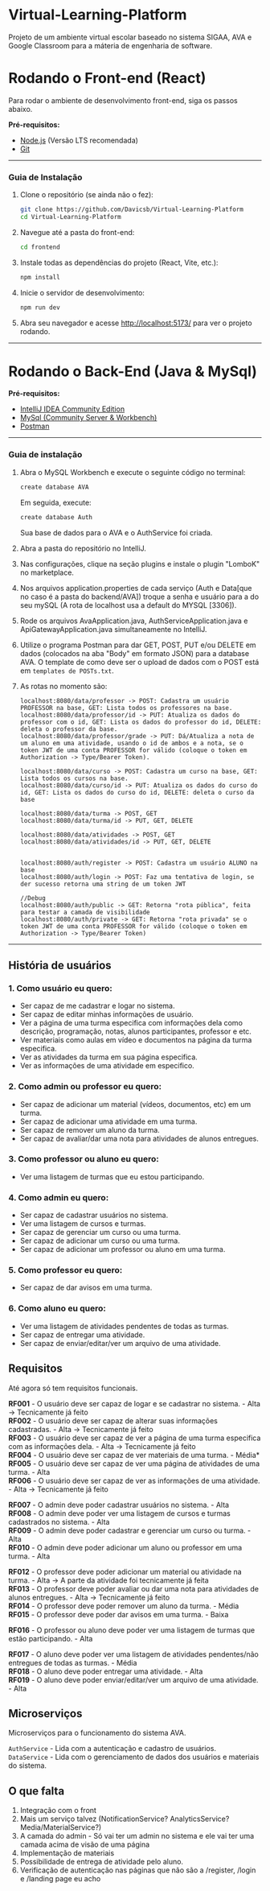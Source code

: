 # Virtual-Learning-Platform
Projeto de um ambiente virtual escolar baseado no sistema SIGAA, AVA e Google Classroom para a máteria de engenharia de software.

# Rodando o Front-end (React)

Para rodar o ambiente de desenvolvimento front-end, siga os passos abaixo.

**Pré-requisitos:**
* [Node.js](https://nodejs.org/) (Versão LTS recomendada)
* [Git](https://git-scm.com/)

---

### Guia de Instalação

1.  Clone o repositório (se ainda não o fez):
    ```bash
    git clone https://github.com/Davicsb/Virtual-Learning-Platform
    cd Virtual-Learning-Platform
    ```

2.  Navegue até a pasta do front-end:
    ```bash
    cd frontend
    ```

3.  Instale todas as dependências do projeto (React, Vite, etc.):
    ```bash
    npm install
    ```

4.  Inicie o servidor de desenvolvimento:
    ```bash
    npm run dev
    ```

5.  Abra seu navegador e acesse [http://localhost:5173/](http://localhost:5173/) para ver o projeto rodando.

---

# Rodando o Back-End (Java & MySql)

**Pré-requisitos:**
* [IntelliJ IDEA Community Edition](https://www.jetbrains.com/idea/download/?section=windows)
* [MySql (Community Server & Workbench)](https://dev.mysql.com/downloads/)
* [Postman](https://www.postman.com/downloads/)

---

### Guia de instalação

1.  Abra o MySQL Workbench e execute o seguinte código no terminal:
    ```bash
    create database AVA
    ```
    Em seguida, execute:
    ```bash
    create database Auth
    ```
    Sua base de dados para o AVA e o AuthService foi criada.

2.  Abra a pasta do repositório no IntelliJ.  

3.  Nas configurações, clique na seção plugins e instale o plugin "LomboK" no marketplace.

4.  Nos arquivos application.properties de cada serviço (Auth e Data[que no caso é a pasta do backend/AVA]) troque a senha e usuário para a do seu mySQL (A rota de localhost usa a default do MYSQL [3306]).

5.  Rode os arquivos AvaApplication.java, AuthServiceApplication.java e ApiGatewayApplication.java simultaneamente no IntelliJ.

6.  Utilize o programa Postman para dar GET, POST, PUT e/ou DELETE em dados (colocados na aba "Body" em formato JSON) para a database AVA. O template de como deve ser o upload de dados com o POST está em `templates de POSTs.txt`.

7.  As rotas no momento são:  
    ```string
    localhost:8080/data/professor -> POST: Cadastra um usuário PROFESSOR na base, GET: Lista todos os professores na base.  
    localhost:8080/data/professor/id -> PUT: Atualiza os dados do professor com o id, GET: Lista os dados do professor do id, DELETE: deleta o professor da base.
    localhost:8080/data/professor/grade -> PUT: Dá/Atualiza a nota de um aluno em uma atividade, usando o id de ambos e a nota, se o token JWT de uma conta PROFESSOR for válido (coloque o token em Authorization -> Type/Bearer Token).
      
    localhost:8080/data/curso -> POST: Cadastra um curso na base, GET: Lista todos os cursos na base.
    localhost:8080/data/curso/id -> PUT: Atualiza os dados do curso do id, GET: Lista os dados do curso do id, DELETE: deleta o curso da base  
      
    localhost:8080/data/turma -> POST, GET
    localhost:8080/data/turma/id -> PUT, GET, DELETE

    localhost:8080/data/atividades -> POST, GET
    localhost:8080/data/atividades/id -> PUT, GET, DELETE


    localhost:8080/auth/register -> POST: Cadastra um usuário ALUNO na base
    localhost:8080/auth/login -> POST: Faz uma tentativa de login, se der sucesso retorna uma string de um token JWT

    //Debug
    localhost:8080/auth/public -> GET: Retorna "rota pública", feita para testar a camada de visibilidade
    localhost:8080/auth/private -> GET: Retorna "rota privada" se o token JWT de uma conta PROFESSOR for válido (coloque o token em Authorization -> Type/Bearer Token)

    ```

---

## História de usuários

### 1. Como usuário eu quero:  
* Ser capaz de me cadastrar e logar no sistema.  
* Ser capaz de editar minhas informações de usuário.  
* Ver a página de uma turma especifica com informações dela como descrição, programação, notas, alunos participantes, professor e etc.  
* Ver materiais como aulas em vídeo e documentos na página da turma especifica.  
* Ver as atividades da turma em sua página especifica.  
* Ver as informações de uma atividade em especifico.  

### 2. Como admin ou professor eu quero:  
* Ser capaz de adicionar um material (vídeos, documentos, etc) em um turma.
* Ser capaz de adicionar uma atividade em uma turma.
* Ser capaz de remover um aluno da turma.
* Ser capaz de avaliar/dar uma nota para atividades de alunos entregues.

### 3. Como professor ou aluno eu quero:  
* Ver uma listagem de turmas que eu estou participando.
  
### 4. Como admin eu quero:  
* Ser capaz de cadastrar usuários no sistema.
* Ver uma listagem de cursos e turmas.
* Ser capaz de gerenciar um curso ou uma turma.
* Ser capaz de adicionar um curso ou uma turma.
* Ser capaz de adicionar um professor ou aluno em uma turma.
  
### 5. Como professor eu quero:  
* Ser capaz de dar avisos em uma turma.

### 6. Como aluno eu quero:
* Ver uma listagem de atividades pendentes de todas as turmas.
* Ser capaz de entregar uma atividade.
* Ser capaz de enviar/editar/ver um arquivo de uma atividade.

## Requisitos

Até agora só tem requisitos funcionais.

**RF001** - O usuário deve ser capaz de logar e se cadastrar no sistema. - Alta -> Tecnicamente já feito  
**RF002** - O usuário deve ser capaz de alterar suas informações cadastradas. - Alta -> Tecnicamente já feito  
**RF003** - O usuário deve ser capaz de ver a página de uma turma especifica com as informações dela. - Alta  -> Tecnicamente já feito  
**RF004** - O usuário deve ser capaz de ver materiais de uma turma. - Média*  
**RF005** - O usuário deve ser capaz de ver uma página de atividades de uma turma. - Alta  
**RF006** - O usuário deve ser capaz de ver as informações de uma atividade. - Alta  -> Tecnicamente já feito  

**RF007** - O admin deve poder cadastrar usuários no sistema. - Alta  
**RF008** - O admin deve poder ver uma listagem de cursos e turmas cadastrados no sistema. - Alta  
**RF009** - O admin deve poder cadastrar e gerenciar um curso ou turma. - Alta  
**RF010** - O admin deve poder adicionar um aluno ou professor em uma turma. - Alta  
 
**RF012** - O professor deve poder adicionar um material ou atividade na turma. - Alta -> A parte da atividade foi tecnicamente já feita  
**RF013** - O professor deve poder avaliar ou dar uma nota para atividades de alunos entregues. - Alta -> Tecnicamente já feito  
**RF014** - O professor deve poder remover um aluno da turma. - Média
**RF015** - O professor deve poder dar avisos em uma turma. - Baixa  

**RF016** - O professor ou aluno deve poder ver uma listagem de turmas que estão participando. - Alta  

**RF017** - O aluno deve poder ver uma listagem de atividades pendentes/não entregues de todas as turmas. - Média  
**RF018** - O aluno deve poder entregar uma atividade. - Alta  
**RF019** - O aluno deve poder enviar/editar/ver um arquivo de uma atividade. - Alta  


## Microserviços

Microserviços para o funcionamento do sistema AVA.

`AuthService`         - Lida com a autenticação e cadastro de usuários.  
`DataService`         - Lida com o gerenciamento de dados dos usuários e materiais do sistema.   


## O que falta

1.  Integração com o front
2.  Mais um serviço talvez (NotificationService? AnalyticsService? Media/MaterialService?)
3.  A camada do admin - Só vai ter um admin no sistema e ele vai ter uma camada acima de visão de uma página
4.  Implementação de materiais
5.  Possibilidade de entrega de atividade pelo aluno.
6.  Verificação de autenticação nas páginas que não são a /register, /login e /landing page eu acho